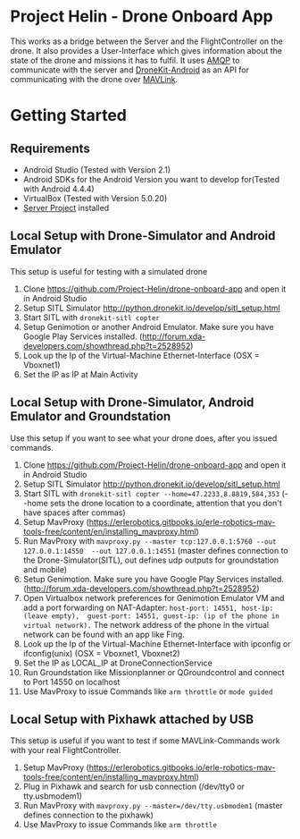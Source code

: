 # Project Helin - Drone Onboard App

This works as a bridge between the Server and the FlightController on the drone. It also provides a User-Interface 
which gives information about the state of the drone and missions it has to fulfil.
It uses [AMQP](https://en.wikipedia.org/wiki/Advanced_Message_Queuing_Protocol)
to communicate with the server and [DroneKit-Android](https://github.com/dronekit/dronekit-android) as an 
API for communicating with the drone over [MAVLink](https://en.wikipedia.org/wiki/MAVLink).

# Getting Started

## Requirements
* Android Studio (Tested with Version 2.1)
* Android SDKs for the Android Version you want to develop for(Tested with Android 4.4.4)
* VirtualBox (Tested with Version 5.0.20)
* [Server Project](https://github.com/Project-Helin/server) installed 

## Local Setup with Drone-Simulator and Android Emulator
This setup is useful for testing with a simulated drone

1. Clone https://github.com/Project-Helin/drone-onboard-app and open it in Android Studio
2. Setup SITL Simulator http://python.dronekit.io/develop/sitl_setup.html
3. Start SITL with `dronekit-sitl copter`
4. Setup Genimotion or another Android Emulator. Make sure you have Google Play Services installed. (http://forum.xda-developers.com/showthread.php?t=2528952)
5. Look up the Ip of the Virtual-Machine Ethernet-Interface (OSX = Vboxnet1)
6. Set the IP as IP at Main Activity

## Local Setup with Drone-Simulator, Android Emulator and Groundstation
Use this setup if you want to see what your drone does, after you issued commands.

1. Clone https://github.com/Project-Helin/drone-onboard-app and open it in Android Studio
2. Setup SITL Simulator http://python.dronekit.io/develop/sitl_setup.html
3. Start SITL with `dronekit-sitl copter --home=47.2233,8.8819,584,353` (--home sets the drone location to a coordinate, attention that you don't have spaces after commas)
4. Setup MavProxy (https://erlerobotics.gitbooks.io/erle-robotics-mav-tools-free/content/en/installing_mavproxy.html)
5. Run MavProxy with `mavproxy.py --master tcp:127.0.0.1:5760 --out 127.0.0.1:14550  --out 127.0.0.1:14551` (master defines connection to the Drone-Simulator(SITL), out defines udp outputs for groundstation and mobile)
6. Setup Genimotion. Make sure you have Google Play Services installed. (http://forum.xda-developers.com/showthread.php?t=2528952)
7. Open Virtualbox network preferences for Genimotion Emulator VM and add a port forwarding on NAT-Adapter: ` host-port: 14551, host-ip: (leave empty),  guest-port: 14551, guest-ip: (ip of the phone in virtual network). ` The network address of the phone in the virtual network can be found with an app like Fing.
8. Look up the Ip of the Virtual-Machine Ethernet-Interface with ipconfig or ifconfig(unix) (OSX = Vboxnet1, Vboxnet2)
9. Set the IP as LOCAL_IP at DroneConnectionService
10. Run Groundstation like Missionplanner or QGroundcontrol and connect to Port 14550 on localhost
11. Use MavProxy to issue Commands like `arm throttle` or `mode guided`

## Local Setup with Pixhawk attached by USB
This setup is useful if you want to test if some MAVLink-Commands work with your real FlightController.

1. Setup MavProxy (https://erlerobotics.gitbooks.io/erle-robotics-mav-tools-free/content/en/installing_mavproxy.html)
2. Plug in Pixhawk and search for usb connection (/dev/tty0 or tty.usbmodem1)
3. Run MavProxy with `mavproxy.py --master=/dev/tty.usbmodem1` (master defines connection to the pixhawk)
4. Use MavProxy to issue Commands like `arm throttle` 



